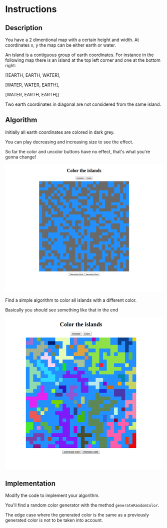 # Instructions

## Description

You have a 2 dimentional map with a certain height and width. At coordinates x, y the map can be either earth or water.

An island is a contiguous group of earth coordinates. For instance in the following map there is an island at the top left corner and one at the bottom right:

[[EARTH, EARTH, WATER],

[WATER, WATER, EARTH],

[WATER, EARTH, EARTH]]

Two earth coordinates in diagonal are not considered from the same island.

## Algorithm

Initially all earth coordinates are colored in dark grey.

You can play decreasing and increasing size to see the effect.

So far the color and uncolor buttons have no effect, that's what you're gonna change!

![intial_image](initial.png)

Find a simple algorithm to color all islands with a different color.

Basically you should see something like that in the end

![final_image](final.png)


## Implementation

Modify the code to implement your algorithm.

You'll find a random color generator with the method `generateRandomColor`.

The edge case where the generated color is the same as a previously generated color is not to be taken into account.
